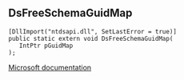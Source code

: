 ## DsFreeSchemaGuidMap

```
[DllImport("ntdsapi.dll", SetLastError = true)]
public static extern void DsFreeSchemaGuidMap(
   IntPtr pGuidMap
);
```

[Microsoft documentation](https://docs.microsoft.com/en-us/windows/win32/api/ntdsapi/nf-ntdsapi-dsfreeschemaguidmap)
